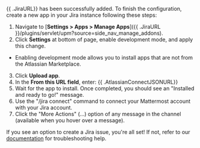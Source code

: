 {{ .JiraURL}} has been successfully added. To finish the configuration, create a new app in your Jira instance following these steps:

1. Navigate to [**Settings > Apps > Manage Apps**]({{ .JiraURL }}/plugins/servlet/upm?source=side_nav_manage_addons).
2. Click **Settings** at bottom of page, enable development mode, and apply this change.
  - Enabling development mode allows you to install apps that are not from the Atlassian Marketplace.
3. Click **Upload app**.
4. In the **From this URL field**, enter: {{ .AtlassianConnectJSONURL}}
5. Wait for the app to install. Once completed, you should see an "Installed and ready to go!" message.
6. Use the "/jira connect" command to connect your Mattermost account with your Jira account.
7. Click the "More Actions" (...) option of any message in the channel (available when you hover over a message).

If you see an option to create a Jira issue, you're all set! If not, refer to our [documentation](https://mattermost.gitbook.io/plugin-jira) for troubleshooting help.